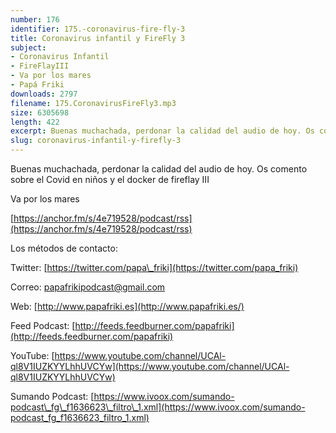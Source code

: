 ```yaml
---
number: 176
identifier: 175.-coronavirus-fire-fly-3
title: Coronavirus infantil y FireFly 3
subject:
- Coronavirus Infantil
- FireFlayIII
- Va por los mares
- Papá Friki
downloads: 2797
filename: 175.CoronavirusFireFly3.mp3
size: 6305698
length: 422
excerpt: Buenas muchachada, perdonar la calidad del audio de hoy. Os comento sobre el Covid en niños y el docker de fireflay III
slug: coronavirus-infantil-y-firefly-3
---
```

Buenas muchachada, perdonar la calidad del audio de hoy. Os comento sobre el Covid en niños y el docker de fireflay III

Va por los mares

[https://anchor.fm/s/4e719528/podcast/rss](https://anchor.fm/s/4e719528/podcast/rss)

Los métodos de contacto:

Twitter: [https://twitter.com/papa\_friki](https://twitter.com/papa_friki)

Correo: [papafrikipodcast@gmail.com](https://archive.org/details/papafrikipodast@gmail.com)

Web: [http://www.papafriki.es](http://www.papafriki.es/)

Feed Podcast: [http://feeds.feedburner.com/papafriki](http://feeds.feedburner.com/papafriki)

YouTube: [https://www.youtube.com/channel/UCAl-ql8V1IUZKYYLhhUVCYw](https://www.youtube.com/channel/UCAl-ql8V1IUZKYYLhhUVCYw)

Sumando Podcast: [https://www.ivoox.com/sumando-podcast\_fg\_f1636623\_filtro\_1.xml](https://www.ivoox.com/sumando-podcast_fg_f1636623_filtro_1.xml)